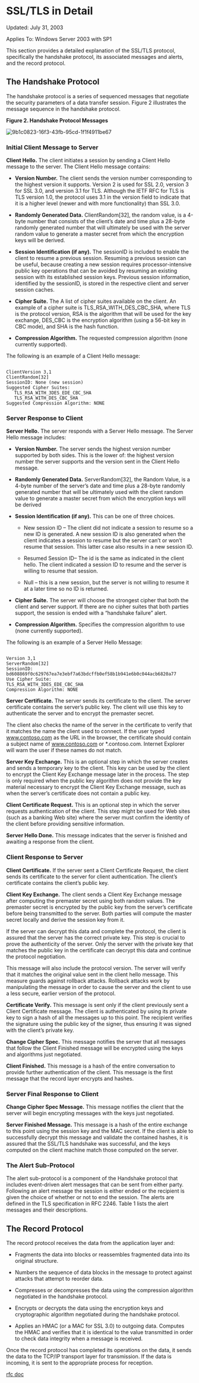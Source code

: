 # SSL/TLS in Detail

Updated: July 31, 2003

Applies To: Windows Server 2003 with SP1

This section provides a detailed explanation of the SSL/TLS protocol, specifically the handshake protocol, its associated messages and alerts, and the record protocol.

## The Handshake Protocol

The handshake protocol is a series of sequenced messages that negotiate the security parameters of a data transfer session. Figure 2 illustrates the message sequence in the handshake protocol.

**Figure 2.   Handshake Protocol Messages**

![9b1c0823-16f3-43fb-95cd-1f1f4911be67](https://web.archive.org/web/20110221074620im_/http://i.technet.microsoft.com/dynimg/IC196340.gif "9b1c0823-16f3-43fb-95cd-1f1f4911be67")

### Initial Client Message to Server

**Client Hello.** The client initiates a session by sending a Client Hello message to the server. The Client Hello message contains:

*   **Version Number.** The client sends the version number corresponding to the highest version it supports. Version 2 is used for SSL 2.0, version 3 for SSL 3.0, and version 3.1 for TLS. Although the IETF RFC for TLS is TLS version 1.0, the protocol uses 3.1 in the version field to indicate that it is a higher level (newer and with more functionality) than SSL 3.0.

*   **Randomly Generated Data.** ClientRandom[32], the random value, is a 4-byte number that consists of the client’s date and time plus a 28-byte randomly generated number that will ultimately be used with the server random value to generate a master secret from which the encryption keys will be derived.

*   **Session Identification (if any).** The sessionID is included to enable the client to resume a previous session. Resuming a previous session can be useful, because creating a new session requires processor-intensive public key operations that can be avoided by resuming an existing session with its established session keys. Previous session information, identified by the sessionID, is stored in the respective client and server session caches.

*   **Cipher Suite.** The A list of cipher suites available on the client. An example of a cipher suite is TLS_RSA_WITH_DES_CBC_SHA, where TLS is the protocol version, RSA is the algorithm that will be used for the key exchange, DES_CBC is the encryption algorithm (using a 56-bit key in CBC mode), and SHA is the hash function.

*   **Compression Algorithm.** The requested compression algorithm (none currently supported).

The following is an example of a Client Hello message:

```

ClientVersion 3,1
ClientRandom[32]
SessionID: None (new session)
Suggested Cipher Suites:
   TLS_RSA_WITH_3DES_EDE_CBC_SHA
   TLS_RSA_WITH_DES_CBC_SHA
Suggested Compression Algorithm: NONE
```

### Server Response to Client

**Server Hello.** The server responds with a Server Hello message. The Server Hello message includes:

*   **Version Number.** The server sends the highest version number supported by both sides. This is the lower of: the highest version number the server supports and the version sent in the Client Hello message.

*   **Randomly Generated Data.** ServerRandom[32], the Random Value, is a 4-byte number of the server’s date and time plus a 28-byte randomly generated number that will be ultimately used with the client random value to generate a master secret from which the encryption keys will be derived

*   **Session Identification (if any).** This can be one of three choices.

    *   New session ID – The client did not indicate a session to resume so a new ID is generated. A new session ID is also generated when the client indicates a session to resume but the server can’t or won’t resume that session. This latter case also results in a new session ID.

    *   Resumed Session ID– The id is the same as indicated in the client hello. The client indicated a session ID to resume and the server is willing to resume that session.

    *   Null – this is a new session, but the server is not willing to resume it at a later time so no ID is returned.

*   **Cipher Suite.** The server will choose the strongest cipher that both the client and server support. If there are no cipher suites that both parties support, the session is ended with a “handshake failure” alert.

*   **Compression Algorithm.** Specifies the compression algorithm to use (none currently supported).

The following is an example of a Server Hello Message:

```

Version 3,1
ServerRandom[32]
SessionID: bd608869f0c629767ea7e3ebf7a63bdcffb0ef58b1b941e6b0c044acb6820a77
Use Cipher Suite:
TLS_RSA_WITH_3DES_EDE_CBC_SHA
Compression Algorithm: NONE
```
**Server Certificate.** The server sends its certificate to the client. The server certificate contains the server’s public key. The client will use this key to authenticate the server and to encrypt the premaster secret.

The client also checks the name of the server in the certificate to verify that it matches the name the client used to connect. If the user typed www.contoso.com as the URL in the browser, the certificate should contain a subject name of www.contoso.com or *.contoso.com. Internet Explorer will warn the user if these names do not match.

**Server Key Exchange.** This is an optional step in which the server creates and sends a temporary key to the client. This key can be used by the client to encrypt the Client Key Exchange message later in the process. The step is only required when the public key algorithm does not provide the key material necessary to encrypt the Client Key Exchange message, such as when the server’s certificate does not contain a public key.

**Client Certificate Request.** This is an optional step in which the server requests authentication of the client. This step might be used for Web sites (such as a banking Web site) where the server must confirm the identity of the client before providing sensitive information.

**Server Hello Done.** This message indicates that the server is finished and awaiting a response from the client.

### Client Response to Server

**Client Certificate.** If the server sent a Client Certificate Request, the client sends its certificate to the server for client authentication. The client’s certificate contains the client’s public key.

**Client Key Exchange.** The client sends a Client Key Exchange message after computing the premaster secret using both random values. The premaster secret is encrypted by the public key from the server’s certificate before being transmitted to the server. Both parties will compute the master secret locally and derive the session key from it.

If the server can decrypt this data and complete the protocol, the client is assured that the server has the correct private key. This step is crucial to prove the authenticity of the server. Only the server with the private key that matches the public key in the certificate can decrypt this data and continue the protocol negotiation.

This message will also include the protocol version. The server will verify that it matches the original value sent in the client hello message. This measure guards against rollback attacks. Rollback attacks work by manipulating the message in order to cause the server and the client to use a less secure, earlier version of the protocol.

**Certificate Verify.** This message is sent only if the client previously sent a Client Certificate message. The client is authenticated by using its private key to sign a hash of all the messages up to this point. The recipient verifies the signature using the public key of the signer, thus ensuring it was signed with the client’s private key.

**Change Cipher Spec.** This message notifies the server that all messages that follow the Client Finished message will be encrypted using the keys and algorithms just negotiated.

**Client Finished.** This message is a hash of the entire conversation to provide further authentication of the client. This message is the first message that the record layer encrypts and hashes.

### Server Final Response to Client

**Change Cipher Spec Message.** This message notifies the client that the server will begin encrypting messages with the keys just negotiated.

**Server Finished Message.** This message is a hash of the entire exchange to this point using the session key and the MAC secret. If the client is able to successfully decrypt this message and validate the contained hashes, it is assured that the SSL/TLS handshake was successful, and the keys computed on the client machine match those computed on the server.

### The Alert Sub-Protocol

The alert sub-protocol is a component of the Handshake protocol that includes event-driven alert messages that can be sent from either party. Following an alert message the session is either ended or the recipient is given the choice of whether or not to end the session. The alerts are defined in the TLS specification in RFC 2246\. Table 1 lists the alert messages and their descriptions.

## The Record Protocol

The record protocol receives the data from the application layer and:

*   Fragments the data into blocks or reassembles fragmented data into its original structure.

*   Numbers the sequence of data blocks in the message to protect against attacks that attempt to reorder data.

*   Compresses or decompresses the data using the compression algorithm negotiated in the handshake protocol.

*   Encrypts or decrypts the data using the encryption keys and cryptographic algorithm negotiated during the handshake protocol.

*   Applies an HMAC (or a MAC for SSL 3.0) to outgoing data. Computes the HMAC and verifies that it is identical to the value transmitted in order to check data integrity when a message is received.

Once the record protocol has completed its operations on the data, it sends the data to the TCP/IP transport layer for transmission. If the data is incoming, it is sent to the appropriate process for reception.


[rfc doc](https://tools.ietf.org/html/rfc5246)
